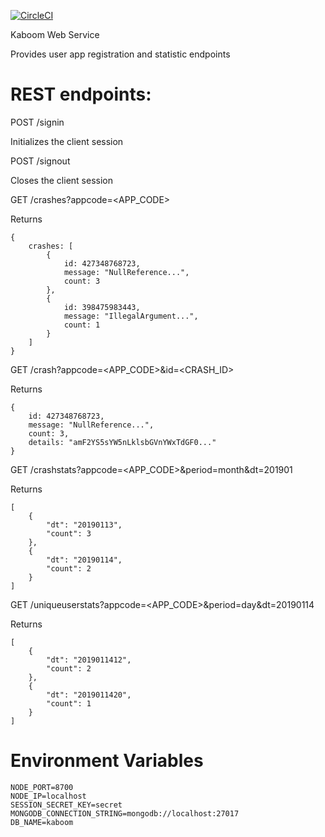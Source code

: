 [![CircleCI](https://circleci.com/gh/artemkv/kaboom-web-service.svg?style=svg)](https://circleci.com/gh/artemkv/kaboom-web-service)

Kaboom Web Service

Provides user app registration and statistic endpoints

# REST endpoints:

POST /signin

Initializes the client session

POST /signout

Closes the client session

GET /crashes?appcode=<APP_CODE>

Returns

```
{
	crashes: [
		{
			id: 427348768723,
			message: "NullReference...",
			count: 3
		},
		{
			id: 398475983443,
			message: "IllegalArgument...",
			count: 1
		}
	]
}
```

GET /crash?appcode=<APP_CODE>&id=<CRASH_ID>

Returns

```
{
	id: 427348768723,
	message: "NullReference...",
	count: 3,
	details: "amF2YS5sYW5nLklsbGVnYWxTdGF0..."
}
```

GET /crashstats?appcode=<APP_CODE>&period=month&dt=201901

Returns

```
[
	{
		"dt": "20190113",
		"count": 3
	},
	{
		"dt": "20190114",
		"count": 2
	}
]
```

GET /uniqueuserstats?appcode=<APP_CODE>&period=day&dt=20190114

Returns

```
[
	{
		"dt": "2019011412",
		"count": 2
	},
	{
		"dt": "2019011420",
		"count": 1
	}
]
```

# Environment Variables

```
NODE_PORT=8700
NODE_IP=localhost
SESSION_SECRET_KEY=secret
MONGODB_CONNECTION_STRING=mongodb://localhost:27017
DB_NAME=kaboom
```
